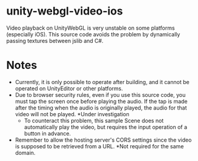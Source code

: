 # unity-webgl-video-ios
Video playback on UnityWebGL is very unstable on some platforms (especially iOS). This source code avoids the problem by dynamically passing textures between jslib and C#.

# Notes
* Currently, it is only possible to operate after building, and it cannot be operated on UnityEditor or other platforms.
* Due to browser security rules, even if you use this source code, you must tap the screen once before playing the audio. If the tap is made after the timing when the audio is originally played, the audio for that video will not be played. *Under investigation
  * To counteract this problem, this sample Scene does not automatically play the video, but requires the input operation of a button in advance. 
* Remember to allow the hosting server's CORS settings since the video is supposed to be retrieved from a URL. *Not required for the same domain. 
